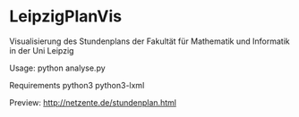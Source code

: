 # LeipzigPlanVis
Visualisierung des Stundenplans der Fakultät für Mathematik und Informatik in der Uni Leipzig

Usage:
python analyse.py

Requirements
python3
python3-lxml

Preview:
http://netzente.de/stundenplan.html
